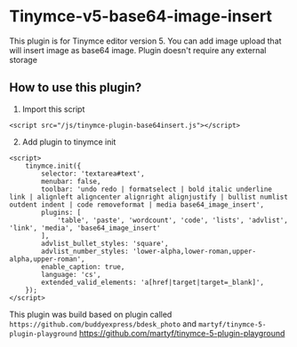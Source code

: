 # Tinymce-v5-base64-image-insert

This plugin is for Tinymce editor version 5. You can add image upload that will insert image as base64 image. Plugin doesn't require any external storage

## How to use this plugin?
1) Import this script
```
<script src="/js/tinymce-plugin-base64insert.js"></script>
```
2) Add plugin to tinymce init
```
<script>
    tinymce.init({
        selector: 'textarea#text',
        menubar: false,
        toolbar: 'undo redo | formatselect | bold italic underline link | alignleft aligncenter alignright alignjustify | bullist numlist outdent indent | code removeformat | media base64_image_insert',
        plugins: [
            'table', 'paste', 'wordcount', 'code', 'lists', 'advlist', 'link', 'media', 'base64_image_insert'
        ],
        advlist_bullet_styles: 'square',
        advlist_number_styles: 'lower-alpha,lower-roman,upper-alpha,upper-roman',
        enable_caption: true,
        language: 'cs',
        extended_valid_elements: 'a[href|target|target=_blank]',
    });
</script>
```





This plugin was build based on plugin called `https://github.com/buddyexpress/bdesk_photo` and `martyf/tinymce-5-plugin-playground` https://github.com/martyf/tinymce-5-plugin-playground
